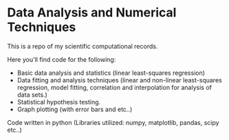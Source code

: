 # Data Analysis and Numerical Techniques 

This is a repo of my scientific computational records.

Here you'll find code for the following:

 - Basic data analysis and statistics (linear least-squares regression)
 - Data fitting and analysis techniques (linear and non-linear least-squares regression, model fitting, correlation and interpolation for analysis of data sets.)
 - Statistical hypothesis testing.
 - Graph plotting (with error bars and etc..)

Code written in python (Libraries utilized: numpy, matplotlib, pandas, scipy etc..) 
